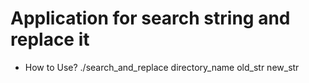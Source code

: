 # Application for search string and replace it
* How to Use? ./search_and_replace directory_name old_str new_str
